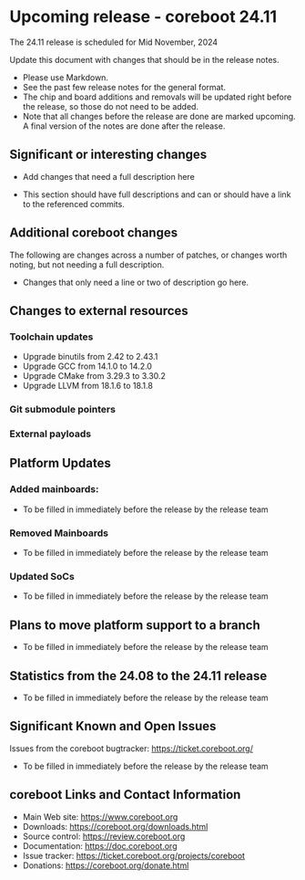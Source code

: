 Upcoming release - coreboot 24.11
========================================================================

The 24.11 release is scheduled for Mid November, 2024


Update this document with changes that should be in the release notes.

* Please use Markdown.
* See the past few release notes for the general format.
* The chip and board additions and removals will be updated right
  before the release, so those do not need to be added.
* Note that all changes before the release are done are marked upcoming.
  A final version of the notes are done after the release.



Significant or interesting changes
----------------------------------

* Add changes that need a full description here

* This section should have full descriptions and can or should have
  a link to the referenced commits.



Additional coreboot changes
---------------------------

The following are changes across a number of patches, or changes worth
noting, but not needing a full description.

* Changes that only need a line or two of description go here.



Changes to external resources
-----------------------------

### Toolchain updates

* Upgrade binutils from 2.42 to 2.43.1
* Upgrade GCC from 14.1.0 to 14.2.0
* Upgrade CMake from 3.29.3 to 3.30.2
* Upgrade LLVM from 18.1.6 to 18.1.8

### Git submodule pointers


### External payloads



Platform Updates
----------------

### Added mainboards:
* To be filled in immediately before the release by the release team


### Removed Mainboards
* To be filled in immediately before the release by the release team


### Updated SoCs
* To be filled in immediately before the release by the release team



Plans to move platform support to a branch
------------------------------------------
* To be filled in immediately before the release by the release team



Statistics from the 24.08 to the 24.11 release
--------------------------------------------
* To be filled in immediately before the release by the release team



Significant Known and Open Issues
---------------------------------

Issues from the coreboot bugtracker: https://ticket.coreboot.org/
* To be filled in immediately before the release by the release team



coreboot Links and Contact Information
--------------------------------------

* Main Web site: https://www.coreboot.org
* Downloads: https://coreboot.org/downloads.html
* Source control: https://review.coreboot.org
* Documentation: https://doc.coreboot.org
* Issue tracker: https://ticket.coreboot.org/projects/coreboot
* Donations: https://coreboot.org/donate.html
